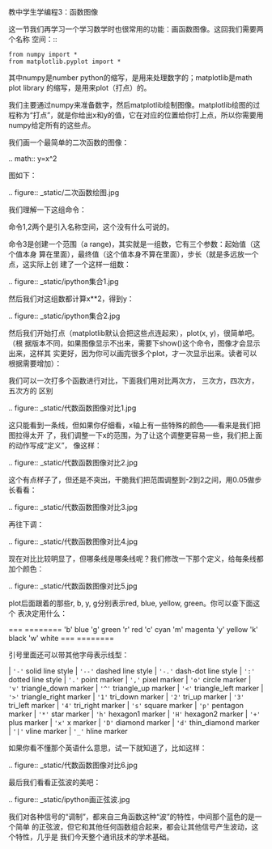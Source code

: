     
教中学生学编程3：函数图像

这一节我们再学习一个学习数学时也很常用的功能：画函数图像。这回我们需要两个名称
空间：::

	from numpy import *
	from matplotlib.pyplot import *

其中numpy是number python的缩写，是用来处理数字的；matplotlib是math plot library
的缩写，是用来plot（打点）的。

我们主要通过numpy来准备数字，然后matplotlib绘制图像。matplotlib绘图的过程称为“打点”，就是你给出x和y的值，它在对应的位置给你打上点，所以你需要用numpy给定所有的这些点。

我们画一个最简单的二次函数的图像：

  .. math:: y=x^2

图如下：

  .. figure:: _static/二次函数绘图.jpg
  
我们理解一下这组命令：

命令1,2两个是引入名称空间，这个没有什么可说的。

命令3是创建一个范围（a range)，其实就是一组数，它有三个参数：起始值（这个值本身
算在里面），最终值（这个值本身不算在里面），步长（就是多远放一个点，这实际上创
建了一个这样一组数：

  .. figure:: _static/ipython集合1.jpg

然后我们对这组数都计算x**2，得到y：

  .. figure:: _static/ipython集合2.jpg

然后我们开始打点（matplotlib默认会把这些点连起来），plot(x, y)，很简单吧。（根
据版本不同，如果图像显示不出来，需要下show()这个命令，图像才会显示出来，这样其
实更好，因为你可以画完很多个plot，才一次显示出来。读者可以根据需要增加）：

我们可以一次打多个函数进行对比，下面我们用对比两次方， 三次方，四次方，五次方的
区别

  .. figure:: _static/代数函数图像对比1.jpg

这只能看到一条线，但如果你仔细看，x轴上有一些特殊的颜色——看来是我们把图拉得太开
了，我们调整一下x的范围，为了让这个调整更容易一些，我们把上面的动作写成“定义”，
像这样：

  .. figure:: _static/代数函数图像对比2.jpg

这个有点样子了，但还是不突出，干脆我们把范围调整到-2到2之间，用0.05做步长看看：

  .. figure:: _static/代数函数图像对比3.jpg

再往下调：

  .. figure:: _static/代数函数图像对比4.jpg

现在对比比较明显了，但哪条线是哪条线呢？我们修改一下那个定义，给每条线都加个颜色：

  .. figure:: _static/代数函数图像对比5.jpg

plot后面跟着的那些r, b, y, g分别表示red, blue, yellow, green。你可以查下面这个
表决定用什么：

=== ========
'b' blue
'g' green
'r' red
'c' cyan
'm' magenta
'y' yellow
'k' black
'w' white
=== ========

引号里面还可以带其他字母表示线型：

  | ``'-'``  solid line style
  | ``'--'`` dashed line style
  | ``'-.'`` dash-dot line style
  | ``':'``  dotted line style
  | ``'.'``  point marker
  | ``','``  pixel marker
  | ``'o'``  circle marker
  | ``'v'``  triangle_down marker
  | ``'^'``  triangle_up marker
  | ``'<'``  triangle_left marker
  | ``'>'``  triangle_right marker
  | ``'1'``  tri_down marker
  | ``'2'``  tri_up marker
  | ``'3'``  tri_left marker
  | ``'4'``  tri_right marker
  | ``'s'``  square marker
  | ``'p'``  pentagon marker
  | ``'*'``  star marker
  | ``'h'``  hexagon1 marker
  | ``'H'``  hexagon2 marker
  | ``'+'``  plus marker
  | ``'x'``  x marker
  | ``'D'``  diamond marker
  | ``'d'``  thin_diamond marker
  | ``'|'``  vline marker
  | ``'_'``  hline marker

如果你看不懂那个英语什么意思，试一下就知道了，比如这样：

  .. figure:: _static/代数函数图像对比6.jpg

最后我们看看正弦波的美吧：

  .. figure:: _static/ipython画正弦波.jpg

我们对各种信号的“调制”，都来自三角函数这种“波”的特性，中间那个蓝色的是一个简单
的正弦波，但它和其他任何函数组合起来，都会让其他信号产生波动，这个特性，几乎是
我们今天整个通讯技术的学术基础。

